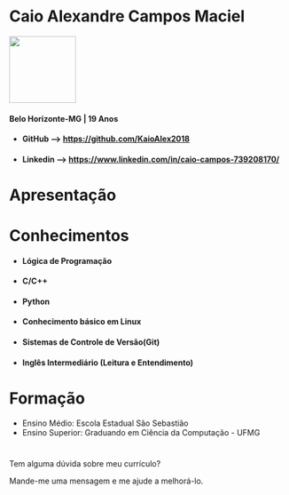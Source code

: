 # Caio Alexandre Campos Maciel

<img src="https://i.ibb.co/cTVrrLY/IMG-20180905-185013.jpg"
height="120" width="120">

#### Belo Horizonte-MG | 19 Anos




- #### GitHub --> https://github.com/KaioAlex2018

- #### Linkedin --> https://www.linkedin.com/in/caio-campos-739208170/

# Apresentação


#
# Conhecimentos

- #### Lógica de Programação

- #### C/C++

- #### Python

- #### Conhecimento básico em Linux

- #### Sistemas de Controle de Versão(Git)

- #### Inglês Intermediário (Leitura e Entendimento)
#

# Formação

- Ensino Médio: Escola Estadual São Sebastião
- Ensino Superior: Graduando em Ciência da Computação - UFMG
#

Tem alguma dúvida sobre meu currículo?

Mande-me uma mensagem e me ajude a melhorá-lo.
